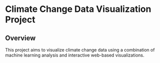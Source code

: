 # Climate Change Data Visualization Project

## Overview

This project aims to visualize climate change data using a combination of machine learning analysis and interactive web-based visualizations. 


